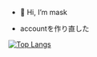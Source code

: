 - 👋 Hi, I’m mask

- accountを作り直した


[![Top Langs](https://github-readme-stats.vercel.app/api/top-langs/?username=makss-1202&layout=compact)](https://github.com/makss-1202/github-readme-stats)


